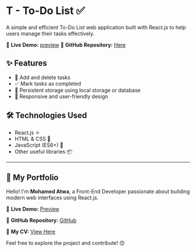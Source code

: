 # T - To-Do List ✅  

A simple and efficient To-Do List web application built with React.js to help users manage their tasks effectively.  

🚀 **Live Demo:** [preview](https://task-mohem.netlify.app/)
📂 **GitHub Repository:** [Here](https://github.com/mo-atwa/Task-Mohem)

## ✨ Features  
- 📌 Add and delete tasks  
- ✅ Mark tasks as completed  
- 🔄 Persistent storage using local storage or database  
- 🎨 Responsive and user-friendly design  

## 🛠 Technologies Used  
- React.js ⚛️  
- HTML & CSS 🎨  
- JavaScript (ES6+) 🚀  
- Other useful libraries 📦  

------

## 🌟 My Portfolio  

Hello! I'm **Mohamed Atwa**, a Front-End Developer passionate about building modern web interfaces using React.js.  

🚀 **Live Demo:** [Preview](https://atwa-portfolio.netlify.app)  

📂 **GitHub Repository:** [GitHub](https://github.com/mo-atwa/My-Portfolio)  

📄 **My CV:** [View Here](https://drive.google.com/file/d/1oH9P8n6Gb4Hv0qNAXYkjiC-fvSW14jEb/view?usp=sharing)  

Feel free to explore the project and contribute! 😊  
